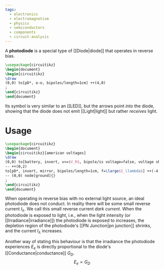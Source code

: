 ```yaml
---
tags:
  - electronics
  - electromagnetism
  - physics
  - semiconductors
  - components
  - circuit-analysis
---
```

A **photodiode** is a special type of [[Diode|diode]] that operates in reverse bias. 

```tikz
\usepackage{circuitikz}
\begin{document}
\begin{circuitikz}
\draw
(0,0) to[pD*, o-o, bipoles/length=1cm] ++(4,0)
;
\end{circuitikz}
\end{document}
```
Its symbol is very similar to an [[LED]], but the arrows point *into* the diode, showing that the diode does not emit [[Light|light]] but rather *receives* light.

# Usage

```tikz
\usepackage{circuitikz}
\begin{document}
\begin{circuitikz}[american voltages]
\draw
(0,0) to[battery, invert, v<=$V_R$, bipole/is voltage=false, voltage shift=2] ++(4,0)
-- ++(0,2)
to[pD*, invert, mirror, bipoles/length=1cm, f=\large$I_\lambda$] ++(-4,0)
-- (0,0) node[ground]{}
;
\end{circuitikz}
\end{document}
```

When operating in reverse bias with no external light source, an ideal photodiode does not conduct. In reality there will be some small reverse current $I_{\lambda}$. We call this small reverse current *dark current*. When the photodiode is exposed to light, i.e., when the light intensity (or [[Irradiance|irradiance]]) the photodiode is exposed to increases, the depletion region of the photodiode's [[PN Junction|pn junction]] shrinks, and the current $I_{\lambda}$ increases.

Another way of stating this behaviour is that the irradiance the photodiode experiences $E_{e}$ is directly proportional to the diode's [[Conductance|conductance]] $G_{D}$. 
$$
E_{e} \propto G_{D}
$$
